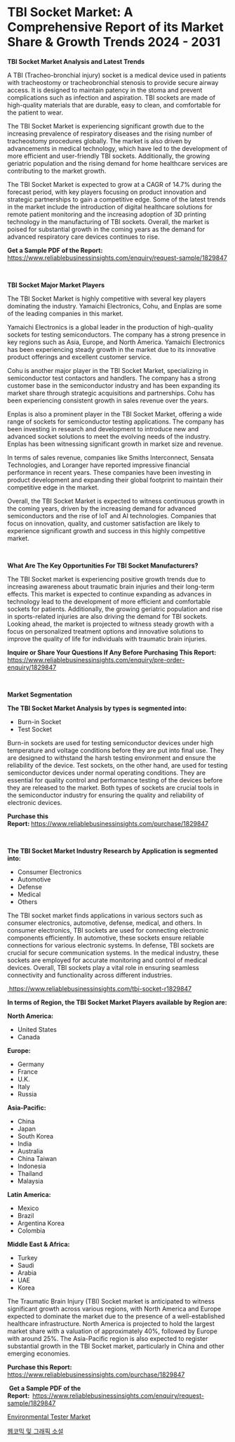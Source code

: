 <p><h1>TBI Socket Market: A Comprehensive Report of its Market Share & Growth Trends 2024 - 2031</h1></p><p><strong>TBI Socket Market Analysis and Latest Trends</strong></p>
<p><p>A TBI (Tracheo-bronchial injury) socket is a medical device used in patients with tracheostomy or tracheobronchial stenosis to provide secure airway access. It is designed to maintain patency in the stoma and prevent complications such as infection and aspiration. TBI sockets are made of high-quality materials that are durable, easy to clean, and comfortable for the patient to wear.</p><p>The TBI Socket Market is experiencing significant growth due to the increasing prevalence of respiratory diseases and the rising number of tracheostomy procedures globally. The market is also driven by advancements in medical technology, which have led to the development of more efficient and user-friendly TBI sockets. Additionally, the growing geriatric population and the rising demand for home healthcare services are contributing to the market growth.</p><p>The TBI Socket Market is expected to grow at a CAGR of 14.7% during the forecast period, with key players focusing on product innovation and strategic partnerships to gain a competitive edge. Some of the latest trends in the market include the introduction of digital healthcare solutions for remote patient monitoring and the increasing adoption of 3D printing technology in the manufacturing of TBI sockets. Overall, the market is poised for substantial growth in the coming years as the demand for advanced respiratory care devices continues to rise.</p></p>
<p><strong>Get a Sample PDF of the Report:&nbsp;</strong> <a href="https://www.reliablebusinessinsights.com/enquiry/request-sample/1829847">https://www.reliablebusinessinsights.com/enquiry/request-sample/1829847</a></p>
<p>&nbsp;</p>
<p><strong>TBI Socket Major Market Players</strong></p>
<p><p>The TBI Socket Market is highly competitive with several key players dominating the industry. Yamaichi Electronics, Cohu, and Enplas are some of the leading companies in this market.</p><p>Yamaichi Electronics is a global leader in the production of high-quality sockets for testing semiconductors. The company has a strong presence in key regions such as Asia, Europe, and North America. Yamaichi Electronics has been experiencing steady growth in the market due to its innovative product offerings and excellent customer service.</p><p>Cohu is another major player in the TBI Socket Market, specializing in semiconductor test contactors and handlers. The company has a strong customer base in the semiconductor industry and has been expanding its market share through strategic acquisitions and partnerships. Cohu has been experiencing consistent growth in sales revenue over the years.</p><p>Enplas is also a prominent player in the TBI Socket Market, offering a wide range of sockets for semiconductor testing applications. The company has been investing in research and development to introduce new and advanced socket solutions to meet the evolving needs of the industry. Enplas has been witnessing significant growth in market size and revenue.</p><p>In terms of sales revenue, companies like Smiths Interconnect, Sensata Technologies, and Loranger have reported impressive financial performance in recent years. These companies have been investing in product development and expanding their global footprint to maintain their competitive edge in the market.</p><p>Overall, the TBI Socket Market is expected to witness continuous growth in the coming years, driven by the increasing demand for advanced semiconductors and the rise of IoT and AI technologies. Companies that focus on innovation, quality, and customer satisfaction are likely to experience significant growth and success in this highly competitive market.</p></p>
<p>&nbsp;</p>
<p><strong>What Are The Key Opportunities For TBI Socket Manufacturers?</strong></p>
<p><p>The TBI Socket market is experiencing positive growth trends due to increasing awareness about traumatic brain injuries and their long-term effects. This market is expected to continue expanding as advances in technology lead to the development of more efficient and comfortable sockets for patients. Additionally, the growing geriatric population and rise in sports-related injuries are also driving the demand for TBI sockets. Looking ahead, the market is projected to witness steady growth with a focus on personalized treatment options and innovative solutions to improve the quality of life for individuals with traumatic brain injuries.</p></p>
<p><strong>Inquire or Share Your Questions If Any Before Purchasing This Report:</strong> <a href="https://www.reliablebusinessinsights.com/enquiry/pre-order-enquiry/1829847">https://www.reliablebusinessinsights.com/enquiry/pre-order-enquiry/1829847</a></p>
<p>&nbsp;</p>
<p><strong>Market Segmentation</strong></p>
<p><strong>The TBI Socket Market Analysis by types is segmented into:</strong></p>
<p><ul><li>Burn-in Socket</li><li>Test Socket</li></ul></p>
<p><p>Burn-in sockets are used for testing semiconductor devices under high temperature and voltage conditions before they are put into final use. They are designed to withstand the harsh testing environment and ensure the reliability of the device. Test sockets, on the other hand, are used for testing semiconductor devices under normal operating conditions. They are essential for quality control and performance testing of the devices before they are released to the market. Both types of sockets are crucial tools in the semiconductor industry for ensuring the quality and reliability of electronic devices.</p></p>
<p><strong>Purchase this Report:&nbsp;</strong><a href="https://www.reliablebusinessinsights.com/purchase/1829847">https://www.reliablebusinessinsights.com/purchase/1829847</a></p>
<p>&nbsp;</p>
<p><strong>The TBI Socket Market Industry Research by Application is segmented into:</strong></p>
<p><ul><li>Consumer Electronics</li><li>Automotive</li><li>Defense</li><li>Medical</li><li>Others</li></ul></p>
<p><p>The TBI socket market finds applications in various sectors such as consumer electronics, automotive, defense, medical, and others. In consumer electronics, TBI sockets are used for connecting electronic components efficiently. In automotive, these sockets ensure reliable connections for various electronic systems. In defense, TBI sockets are crucial for secure communication systems. In the medical industry, these sockets are employed for accurate monitoring and control of medical devices. Overall, TBI sockets play a vital role in ensuring seamless connectivity and functionality across different industries.</p></p>
<p><a href="https://www.reliablebusinessinsights.com/tbi-socket-r1829847">&nbsp;https://www.reliablebusinessinsights.com/tbi-socket-r1829847</a></p>
<p><strong>In terms of Region, the TBI Socket Market Players available by Region are:</strong></p>
<p>
    <p> <strong> North America: </strong>
        <ul>
            <li>United States</li>
            <li>Canada</li>
        </ul>
        </p> 
    <p> <strong> Europe: </strong>
        <ul>
            <li>Germany</li>
            <li>France</li>
            <li>U.K.</li>
            <li>Italy</li>
            <li>Russia</li>
        </ul>
        </p> 
    <p> <strong> Asia-Pacific: </strong>
        <ul>
            <li>China</li>
            <li>Japan</li>
            <li>South Korea</li>
            <li>India</li>
            <li>Australia</li>
            <li>China Taiwan</li>
            <li>Indonesia</li>
            <li>Thailand</li>
            <li>Malaysia</li>
        </ul>
        </p> 
    <p> <strong> Latin America: </strong>
        <ul>
            <li>Mexico</li>
            <li>Brazil</li>
            <li>Argentina Korea</li>
            <li>Colombia</li>
        </ul>
        </p> 
    <p> <strong> Middle East & Africa: </strong>
        <ul>
            <li>Turkey</li>
            <li>Saudi</li>
            <li>Arabia</li>
            <li>UAE</li>
            <li>Korea</li>
        </ul>
    </p>
    </p>
<p><p>The Traumatic Brain Injury (TBI) Socket market is anticipated to witness significant growth across various regions, with North America and Europe expected to dominate the market due to the presence of a well-established healthcare infrastructure. North America is projected to hold the largest market share with a valuation of approximately 40%, followed by Europe with around 25%. The Asia-Pacific region is also expected to register substantial growth in the TBI Socket market, particularly in China and other emerging economies.</p></p>
<p><strong>Purchase this Report: </strong><a href="https://www.reliablebusinessinsights.com/purchase/1829847">https://www.reliablebusinessinsights.com/purchase/1829847</a></p>
<p>&nbsp;<strong>Get a Sample PDF of the Report:&nbsp;&nbsp;</strong><a href="https://www.reliablebusinessinsights.com/enquiry/request-sample/1829847">https://www.reliablebusinessinsights.com/enquiry/request-sample/1829847</a></p>
<p><strong></strong></p>
<p><p><a href="https://github.com/aafbctfl75/Market-Research-Report-List-1/blob/main/environmental-tester-market.md">Environmental Tester Market</a></p><p><a href="https://github.com/hasanrajibul387/Market-Research-Report-List-1/blob/main/1140906157818.md">웹코믹 및 그래픽 소설</a></p></p>